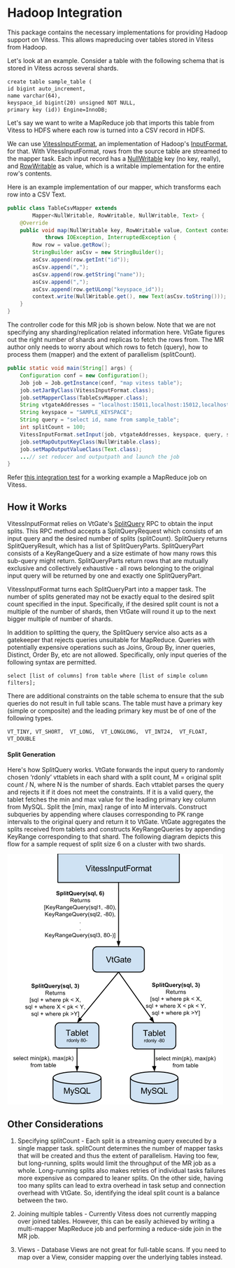 # Hadoop Integration

This package contains the necessary implementations for providing Hadoop support on Vitess. This allows mapreducing over tables stored in Vitess from Hadoop. 

Let's look at an example. Consider a table with the following schema that is stored in Vitess across several shards.

```
create table sample_table (
id bigint auto_increment,
name varchar(64),
keyspace_id bigint(20) unsigned NOT NULL,
primary key (id)) Engine=InnoDB;
```

Let's say we want to write a MapReduce job that imports this table from Vitess to HDFS where each row is turned into a CSV record in HDFS. 

We can use [VitessInputFormat](https://github.com/vitessio/vitess/blob/master/java/hadoop/src/main/java/io/vitess/hadoop/VitessInputFormat.java), an implementation of Hadoop's [InputFormat](https://hadoop.apache.org/docs/stable/api/org/apache/hadoop/mapred/InputFormat.html), for that. With VitessInputFormat, rows from the source table are streamed to the mapper task. Each input record has a [NullWritable](https://hadoop.apache.org/docs/current/api/org/apache/hadoop/io/NullWritable.html) key (no key, really), and [RowWritable](https://github.com/vitessio/vitess/blob/master/java/hadoop/src/main/java/io/vitess/hadoop/RowWritable.java) as value, which is a writable implementation for the entire row's contents.

Here is an example implementation of our mapper, which transforms each row into a CSV Text. 

```java
public class TableCsvMapper extends
		Mapper<NullWritable, RowWritable, NullWritable, Text> {
	@Override
	public void map(NullWritable key, RowWritable value, Context context)
			throws IOException, InterruptedException {
		Row row = value.getRow();
		StringBuilder asCsv = new StringBuilder();
		asCsv.append(row.getInt("id"));
		asCsv.append(",");
		asCsv.append(row.getString("name"));
		asCsv.append(",");
		asCsv.append(row.getULong("keyspace_id"));
		context.write(NullWritable.get(), new Text(asCsv.toString()));
	}
}
```

The controller code for this MR job is shown below. Note that we are not specifying any sharding/replication related information here. VtGate figures out the right number of shards and replicas to fetch the rows from. The MR author only needs to worry about which rows to fetch (query), how to process them (mapper) and the extent of parallelism (splitCount).

```java
public static void main(String[] args) {
	Configuration conf = new Configuration();
	Job job = Job.getInstance(conf, "map vitess table");
	job.setJarByClass(VitessInputFormat.class);
	job.setMapperClass(TableCsvMapper.class);
	String vtgateAddresses = "localhost:15011,localhost:15012,localhost:15013";
	String keyspace = "SAMPLE_KEYSPACE";
	String query = "select id, name from sample_table";
	int splitCount = 100;
	VitessInputFormat.setInput(job, vtgateAddresses, keyspace, query, splitCount);
	job.setMapOutputKeyClass(NullWritable.class);
	job.setMapOutputValueClass(Text.class);
	...// set reducer and outputpath and launch the job
}
```

Refer [this integration test](https://github.com/vitessio/vitess/blob/master/java/hadoop/src/test/java/io/vitess/hadoop/MapReduceIT.java) for a working example a MapReduce job on Vitess.

## How it Works

VitessInputFormat relies on VtGate's [SplitQuery](https://github.com/vitessio/vitess/blob/21515f5c1a85c0054ddf7d2ff068702670ab93b5/proto/vtgateservice.proto#L98) RPC to obtain the input splits. This RPC method accepts a SplitQueryRequest which consists of an input query and the desired number of splits (splitCount). SplitQuery returns SplitQueryResult, which has a list of SplitQueryParts. SplitQueryPart consists of a KeyRangeQuery and a size estimate of how many rows this sub-query might return. SplitQueryParts return rows that are mutually exclusive and collectively exhaustive - all rows belonging to the original input query will be returned by one and exactly one SplitQueryPart.

VitessInputFormat turns each SplitQueryPart into a mapper task. The number of splits generated may not be exactly equal to the desired split count specified in the input. Specifically, if the desired split count is not a multiple of the number of shards, then VtGate will round it up to the next bigger multiple of number of shards.

In addition to splitting the query, the SplitQuery service also acts as a gatekeeper that rejects queries unsuitable for MapReduce. Queries with potentially expensive operations such as Joins, Group By, inner queries, Distinct, Order By, etc are not allowed. Specifically, only input queries of the following syntax are permitted.

```
select [list of columns] from table where [list of simple column filters];
```

There are additional constraints on the table schema to ensure that the sub queries do not result in full table scans. The table must have a primary key (simple or composite) and the leading primary key must be of one of the following types.
```
VT_TINY, VT_SHORT,  VT_LONG,  VT_LONGLONG,  VT_INT24,  VT_FLOAT,  VT_DOUBLE
```

#### Split Generation

Here's how SplitQuery works. VtGate forwards the input query to randomly chosen ‘rdonly’ vttablets in each shard with a split count, M = original split count / N, where N is the number of shards. Each vttablet parses the query and rejects it if it does not meet the constraints. If it is a valid query, the tablet fetches the min and max value for the leading primary key column from MySQL. Split the [min, max] range of into M intervals. Construct subqueries by appending where clauses corresponding to PK range intervals to the original query and return it to VtGate. VtGate aggregates the splits received from tablets and constructs KeyRangeQueries by appending KeyRange corresponding to that shard. The following diagram depicts this flow for a sample request of split size 6 on a cluster with two shards.

![Image](SplitQuery.png)

## Other Considerations

1. Specifying splitCount - Each split is a streaming query executed by a single mapper task. splitCount determines the number of mapper tasks that will be created and thus the extent of parallelism. Having too few, but long-running, splits would limit the throughput of the MR job as a whole. Long-running splits also makes retries of individual tasks failures more expensive as compared to leaner splits. On the other side, having too many splits can lead to extra overhead in task setup and connection overhead with VtGate. So, identifying the ideal split count is a balance between the two.

2. Joining multiple tables - Currently Vitess does not currently mapping over joined tables. However, this can be easily achieved by writing a multi-mapper MapReduce job and performing a reduce-side join in the MR job.

3. Views - Database Views are not great for full-table scans. If you need to map over a View, consider mapping over the underlying tables instead.








